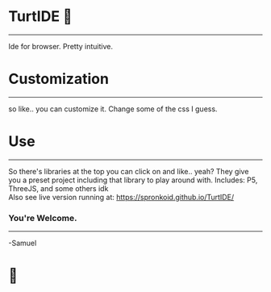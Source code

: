 # TurtIDE :turtle:
-----------------------------

Ide for browser.
Pretty intuitive.

# Customization
-----------------------------

so like.. you can customize it.
Change some of the css I guess.

# Use
-----------------------------
So there's libraries at the top you can click on and like.. yeah?
They give you a preset project including that library to play around with.
Includes: P5, ThreeJS, and some others idk
<br />
Also see live version running at: https://spronkoid.github.io/TurtIDE/

### You're Welcome.
-----------------------------
 -Samuel
# :turtle:
